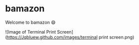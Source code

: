 # bamazon

Welcome to bamazon :smile:


![Image of Terminal Print Screen]
(https://Jqbluew.github.com/images/terminal print screen.png)
